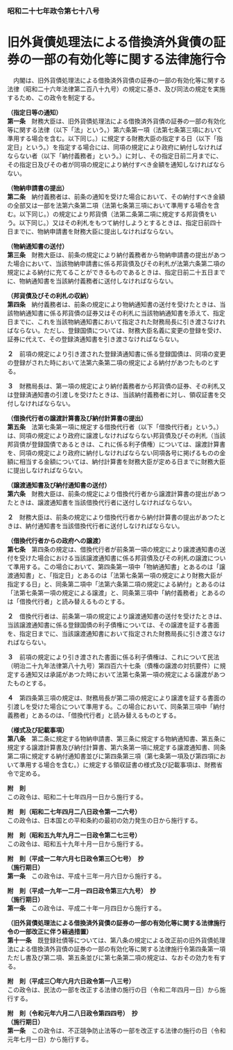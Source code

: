 ### 昭和二十七年政令第七十八号  
# 旧外貨債処理法による借換済外貨債の証券の一部の有効化等に関する法律施行令  
　内閣は、旧外貨債処理法による借換済外貨債の証券の一部の有効化等に関する法律（昭和二十六年法律第二百八十九号）の規定に基き、及び同法の規定を実施するため、この政令を制定する。  
  
**（指定日等の通知）**  
**第一条**　財務大臣は、旧外貨債処理法による借換済外貨債の証券の一部の有効化等に関する法律（以下「法」という。）第六条第一項（法第七条第三項において準用する場合を含む。以下同じ。）に規定する財務大臣の指定する日（以下「指定日」という。）を指定する場合には、同項の規定により政府に納付しなければならない者（以下「納付義務者」という。）に対し、その指定日前二月までに、その指定日及びその者が同項の規定により納付すべき金額を通知しなければならない。  
  
**（物納申請書の提出）**  
**第二条**　納付義務者は、前条の通知を受けた場合において、その納付すべき金額の全部又は一部を法第六条第二項（法第七条第三項において準用する場合を含む。以下同じ。）の規定により邦貨債（法第二条第二項に規定する邦貨債をいう。以下同じ。）又はその利札をもつて納付しようとするときは、指定日前四十日までに、物納申請書を財務大臣に提出しなければならない。  
  
**（物納通知書の送付）**  
**第三条**　財務大臣は、前条の規定により納付義務者から物納申請書の提出があつた場合において、当該物納申請書に係る邦貨債及びその利札が法第六条第二項の規定による納付に充てることができるものであるときは、指定日前二十五日までに、物納通知書を当該納付義務者に送付しなければならない。  
  
**（邦貨債及びその利札の収納）**  
**第四条**　納付義務者は、前条の規定により物納通知書の送付を受けたときは、当該物納通知書に係る邦貨債の証券又はその利札に当該物納通知書を添えて、指定日までに、これを当該物納通知書において指定された財務局長に引き渡さなければならない。ただし、登録国債については、財務大臣名義に変更の登録を受け、証券に代えて、その登録済通知書を引き渡さなければならない。  
  
**２**　前項の規定により引き渡された登録済通知書に係る登録国債は、同項の変更の登録がされた時において法第六条第二項の規定による納付があつたものとする。  
  
**３**　財務局長は、第一項の規定により納付義務者から邦貨債の証券、その利札又は登録済通知書の引渡しを受けたときは、当該納付義務者に対し、領収証書を交付しなければならない。  
  
**（借換代行者の譲渡計算書及び納付計算書の提出）**  
**第五条**　法第七条第一項に規定する借換代行者（以下「借換代行者」という。）は、同項の規定により政府に譲渡しなければならない邦貨債及びその利札（当該邦貨債が登録国債であるときは、これに係る利子債権）については、譲渡計算書を、同項の規定により政府に納付しなければならない同項各号に掲げるものの金額に相当する金額については、納付計算書を財務大臣が定める日までに財務大臣に提出しなければならない。  
  
**（譲渡通知書及び納付通知書の送付）**  
**第六条**　財務大臣は、前条の規定により借換代行者から譲渡計算書の提出があつたときは、譲渡通知書を当該借換代行者に送付しなければならない。  
  
**２**　財務大臣は、前条の規定により借換代行者から納付計算書の提出があつたときは、納付通知書を当該借換代行者に送付しなければならない。  
  
**（借換代行者からの政府への譲渡）**  
**第七条**　第四条の規定は、借換代行者が前条第一項の規定により譲渡通知書の送付を受けた場合における当該譲渡通知書に係る邦貨債及びその利札の譲渡について準用する。この場合において、第四条第一項中「物納通知書」とあるのは「譲渡通知書」と、「指定日」とあるのは「法第七条第一項の規定により財務大臣が指定する日」と、同条第二項中「法第六条第二項の規定による納付」とあるのは「法第七条第一項の規定による譲渡」と、同条第三項中「納付義務者」とあるのは「借換代行者」と読み替えるものとする。  
  
**２**　借換代行者は、前条第一項の規定により譲渡通知書の送付を受けたときは、当該譲渡通知書に係る登録国債の利子債権については、その譲渡を証する書面を、指定日までに、当該譲渡通知書において指定された財務局長に引き渡さなければならない。  
  
**３**　前項の規定により引き渡された書面に係る利子債権は、これについて民法（明治二十九年法律第八十九号）第四百六十七条（債権の譲渡の対抗要件）に規定する通知又は承諾があつた時において法第七条第一項の規定による譲渡があつたものとする。  
  
**４**　第四条第三項の規定は、財務局長が第二項の規定により譲渡を証する書面の引渡しを受けた場合について準用する。この場合において、同条第三項中「納付義務者」とあるのは、「借換代行者」と読み替えるものとする。  
  
**（様式及び記載事項）**  
**第八条**　第二条に規定する物納申請書、第三条に規定する物納通知書、第五条に規定する譲渡計算書及び納付計算書、第六条第一項に規定する譲渡通知書、同条第二項に規定する納付通知書並びに第四条第三項（第七条第一項及び第四項において準用する場合を含む。）に規定する領収証書の様式及び記載事項は、財務省令で定める。  
  
**附　則**  
この政令は、昭和二十七年四月一日から施行する。  
  
**附　則（昭和二七年四月二八日政令第一二六号）**  
この政令は、日本国との平和条約の最初の効力発生の日から施行する。  
  
**附　則（昭和五九年九月二一日政令第二七三号）**  
この政令は、昭和五十九年十月一日から施行する。  
  
**附　則（平成一二年六月七日政令第三〇七号）　抄**  
**（施行期日）**  
**第一条**　この政令は、平成十三年一月六日から施行する。  
  
**附　則（平成一九年一二月一四日政令第三六九号）　抄**  
**（施行期日）**  
**第一条**　この政令は、平成二十年一月四日から施行する。  
  
**（旧外貨債処理法による借換済外貨債の証券の一部の有効化等に関する法律施行令の一部改正に伴う経過措置）**  
**第十一条**　既登録社債等については、第八条の規定による改正前の旧外貨債処理法による借換済外貨債の証券の一部の有効化等に関する法律施行令第四条第一項ただし書及び第二項、第五条並びに第七条第二項の規定は、なおその効力を有する。  
  
**附　則（平成三〇年六月六日政令第一八三号）**  
この政令は、民法の一部を改正する法律の施行の日（令和二年四月一日）から施行する。  
  
**附　則（令和元年六月二八日政令第四四号）　抄**  
**（施行期日）**  
**第一条**　この政令は、不正競争防止法等の一部を改正する法律の施行の日（令和元年七月一日）から施行する。  
  
